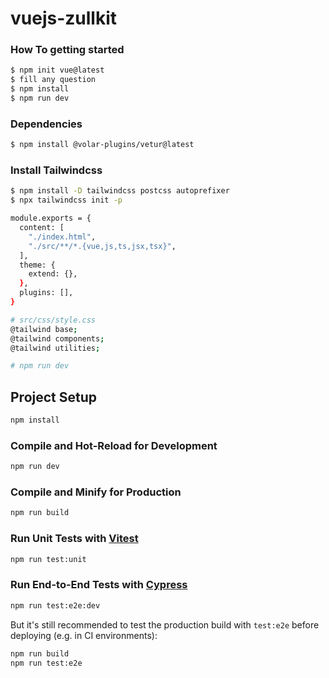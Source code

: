 # vuejs-zullkit

### How To getting started

```sh
$ npm init vue@latest
$ fill any question
$ npm install
$ npm run dev
```

### Dependencies

```sh
$ npm install @volar-plugins/vetur@latest
```

### Install Tailwindcss

```sh
$ npm install -D tailwindcss postcss autoprefixer
$ npx tailwindcss init -p

module.exports = {
  content: [
    "./index.html",
    "./src/**/*.{vue,js,ts,jsx,tsx}",
  ],
  theme: {
    extend: {},
  },
  plugins: [],
}

# src/css/style.css
@tailwind base;
@tailwind components;
@tailwind utilities;

# npm run dev
```

## Project Setup

```sh
npm install
```

### Compile and Hot-Reload for Development

```sh
npm run dev
```

### Compile and Minify for Production

```sh
npm run build
```

### Run Unit Tests with [Vitest](https://vitest.dev/)

```sh
npm run test:unit
```

### Run End-to-End Tests with [Cypress](https://www.cypress.io/)

```sh
npm run test:e2e:dev
```

But it's still recommended to test the production build with `test:e2e` before deploying (e.g. in CI environments):

```sh
npm run build
npm run test:e2e
```
